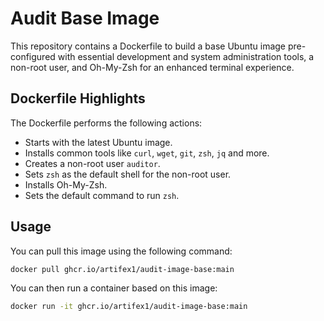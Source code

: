 # Audit Base Image

This repository contains a Dockerfile to build a base Ubuntu image pre-configured with essential development and system administration tools, a non-root user, and Oh-My-Zsh for an enhanced terminal experience.

## Dockerfile Highlights

The Dockerfile performs the following actions:

- Starts with the latest Ubuntu image.
- Installs common tools like `curl`, `wget`, `git`, `zsh`, `jq` and more.
- Creates a non-root user `auditor`.
- Sets `zsh` as the default shell for the non-root user.
- Installs Oh-My-Zsh.
- Sets the default command to run `zsh`.

## Usage

You can pull this image using the following command:

```bash
docker pull ghcr.io/artifex1/audit-image-base:main
```

You can then run a container based on this image:

```bash
docker run -it ghcr.io/artifex1/audit-image-base:main
```
